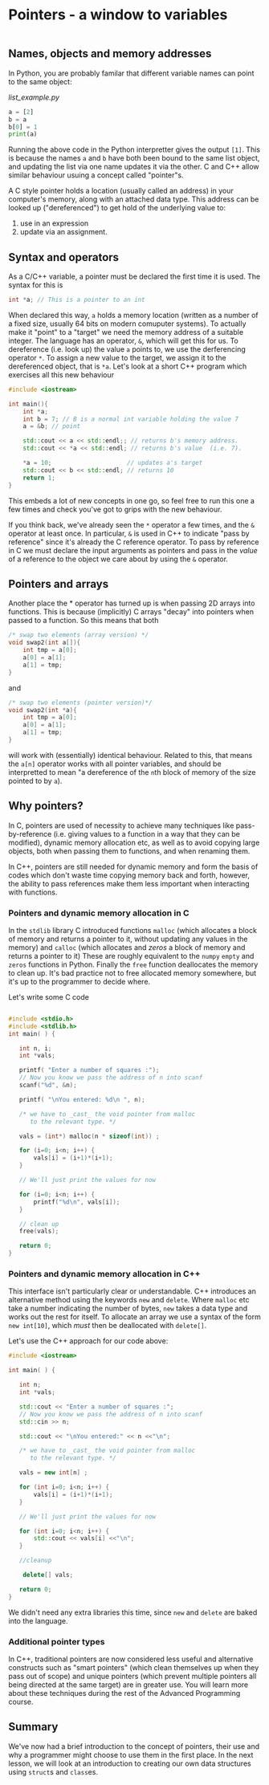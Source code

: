 # Pointers - a window to variables
```{index} arrays, pointers
```

## Names, objects and memory addresses

In Python, you are probably familar that different variable names can point to the same object:

_list_example.py_
```python
a = [2]
b = a
b[0] = 1
print(a)
```
Running the above code in the Python interpretter gives the output `[1]`. This is because the names `a` and `b` have both been bound to the same list object, and updating the list via one name updates it via the other. C and C++ allow similar behaviour usuing a concept called "pointer"s. 

A C style pointer holds a location (usually called an address) in your computer's memory, along with an attached data type. This address can be looked up ("dereferenced") to get hold of the underlying value to:
1. use in an expression
2. update via an assignment.


## Syntax and operators

As a C/C++ variable, a pointer must be declared the first time it is used. The syntax for this is

```c
int *a; // This is a pointer to an int
```

When declared this way, `a` holds a memory location (written as a number of a fixed size, usually 64 bits on modern comuputer systems). To actually make it "point" to a "target" we need the memory address of a suitable integer. The language has an operator, `&`, which will get this for us. To dereference (i.e. look up) the value `a` points to, we use the derferencing operator `*`. To assign a new value to the target, we assign it to the dereferenced object, that is `*a`. Let's look at a short C++ program which exercises all this new behaviour

```c++
#include <iostream>

int main(){
    int *a;
    int b = 7; // B is a normal int variable holding the value 7
    a = &b; // point

    std::cout << a << std::endl;; // returns b's memory address.
    std::cout << *a << std::endl; // returns b's value  (i.e. 7).

    *a = 10;                     // updates a's target
    std::cout << b << std::endl; // returns 10
    return 1;
}
```

This embeds a lot of new concepts in one go, so feel free to run this one a few times and check you've got to grips with the new behaviour.

If you think back, we've already seen the `*` operator a few times, and the `&` operator at least once. In particular, `&` is used in C++ to indicate "pass by reference" since it's already the C reference operator. To pass by reference in C we must declare the input arguments as pointers and pass in the *value* of a reference to the object we care about by using the `&` operator.

## Pointers and arrays

Another place the * operator has turned up is when passing 2D arrays into functions. This is because (implicitly) C arrays "decay" into pointers when passed to a function. So this means that both

```c++
/* swap two elements (array version) */
void swap2(int a[]){
    int tmp = a[0];
    a[0] = a[1];
    a[1] = tmp;
}
```
and 
```c++
/* swap two elements (pointer version)*/
void swap2(int *a){
    int tmp = a[0];
    a[0] = a[1];
    a[1] = tmp;
}
```

will work with (essentially) identical behaviour. Related to this, that means the `a[n]` operator works with all pointer variables, and should be interpretted to mean "a dereference of the `n`th block of memory of the size pointed to by `a`).

## Why pointers?

In C, pointers are used of necessity to achieve many techniques like pass-by-reference (i.e. giving values to a function in a way that they can be modified), dynamic memory allocation etc, as well as to avoid copying large objects, both when passing them to functions, and when renaming them.

In C++, pointers are still needed for dynamic memory and form the basis of codes which don't waste time copying memory back and forth, however, the ability to pass references make them less important when interacting with functions.

### Pointers and dynamic memory allocation in C

In the `stdlib` library C introduced functions `malloc` (which allocates a block of memory and returns a pointer to it, without updating any values in the memory) and `calloc` (which allocates and _zeros_ a block of memory and returns a pointer to it) These are roughly equivalent to the `numpy` `empty` and `zeros` functions in Python. Finally the `free` function deallocates the memory to clean up. It's bad practice not to free allocated memory somewhere, but it's up to the programmer to decide where.

Let's write some C code

```c++

#include <stdio.h>
#include <stdlib.h>
int main( ) {

   int n, i;
   int *vals;

   printf( "Enter a number of squares :");
   // Now you know we pass the address of n into scanf
   scanf("%d", &n);

   printf( "\nYou entered: %d\n ", n);

   /* we have to _cast_ the void pointer from malloc
      to the relevant type. */

   vals = (int*) malloc(n * sizeof(int)) ;

   for (i=0; i<n; i++) {
       vals[i] = (i+1)*(i+1);
   }

   // We'll just print the values for now

   for (i=0; i<n; i++) {
       printf("%d\n", vals[i]);
   }

   // clean up
   free(vals);

   return 0;
}
```

### Pointers and dynamic memory allocation in C++

This interface isn't particularly clear or understandable. C++ introduces an alternative method using the keywords `new` and `delete`. Where `malloc` etc take a number indicating the number of bytes, `new` takes a data type and works out the rest for itself. To allocate an array we use a syntax of the form `new int[10]`, which *must* then be deallocated with `delete[]`.

Let's use the C++ approach for our code above:

```c++
#include <iostream>

int main( ) {

   int n;
   int *vals;

   std::cout << "Enter a number of squares :";
   // Now you know we pass the address of n into scanf
   std::cin >> n;

   std::cout << "\nYou entered:" << n <<"\n";

   /* we have to _cast_ the void pointer from malloc
      to the relevant type. */

   vals = new int[n] ;

   for (int i=0; i<n; i++) {
       vals[i] = (i+1)*(i+1);
   }

   // We'll just print the values for now

   for (int i=0; i<n; i++) {
       std::cout << vals[i] <<"\n";
   }

   //cleanup

    delete[] vals;

   return 0;
}
```

We didn't need any extra libraries this time, since `new` and `delete` are baked into the language.


### Additional pointer types

 In C++, traditional pointers are now considered less useful and alternative constructs such as "smart pointers" (which clean themselves up when they pass out of scope) and unique pointers (which prevent multiple pointers all being directed at the same target) are in greater use. You will learn more about these techniques during the rest of the Advanced Programming course.

## Summary

We've now had a brief introduction to the concept of pointers, their use and why a programmer might choose to use them in the first place. In the next lesson, we will look at an introduction to creating our own data structures using `struct`s and `class`es.
